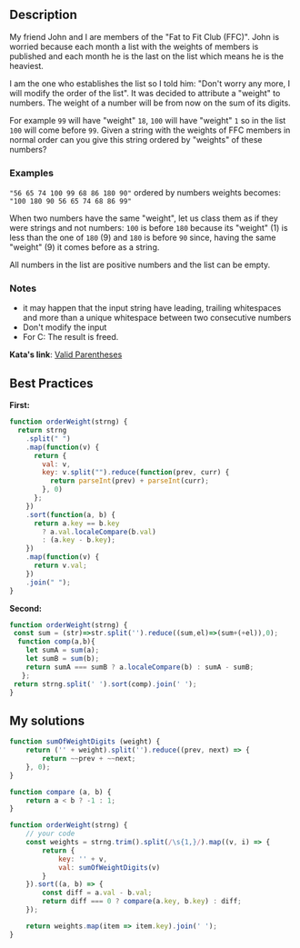 
## Description

My friend John and I are members of the "Fat to Fit Club (FFC)". John is worried because each month a list with the weights of members is published and each month he is the last on the list which means he is the heaviest.

I am the one who establishes the list so I told him: "Don't worry any more, I will modify the order of the list". It was decided to attribute a "weight" to numbers. The weight of a number will be from now on the sum of its digits.

For example `99` will have "weight" `18`, `100` will have "weight" `1` so in the list `100` will come before `99`. Given a string with the weights of FFC members in normal order can you give this string ordered by "weights" of these numbers?

### Examples
`"56 65 74 100 99 68 86 180 90"` ordered by numbers weights becomes: `"100 180 90 56 65 74 68 86 99"`

When two numbers have the same "weight", let us class them as if they were strings and not numbers: `100` is before `180` because its "weight" (1) is less than the one of `180` (9) and `180` is before `90` since, having the same "weight" (9) it comes before as a string.

All numbers in the list are positive numbers and the list can be empty.

### Notes
* it may happen that the input string have leading, trailing whitespaces and more than a unique whitespace between two consecutive numbers
* Don't modify the input
* For C: The result is freed.

**Kata's link**: [Valid Parentheses](https://www.codewars.com/kata/weight-for-weight)

## Best Practices

**First:**
```js
function orderWeight(strng) {
  return strng
    .split(" ")
    .map(function(v) {  
      return {
        val: v,
        key: v.split("").reduce(function(prev, curr) {
          return parseInt(prev) + parseInt(curr);
        }, 0)
      };
    })
    .sort(function(a, b) {
      return a.key == b.key 
        ? a.val.localeCompare(b.val)
        : (a.key - b.key);
    })
    .map(function(v) {
      return v.val;
    })
    .join(" ");
}
```

**Second:**
```js
function orderWeight(strng) {
 const sum = (str)=>str.split('').reduce((sum,el)=>(sum+(+el)),0);
  function comp(a,b){
    let sumA = sum(a);
    let sumB = sum(b);
    return sumA === sumB ? a.localeCompare(b) : sumA - sumB;
   };
 return strng.split(' ').sort(comp).join(' ');
}
```

## My solutions
```js
function sumOfWeightDigits (weight) {
    return ('' + weight).split('').reduce((prev, next) => {
        return ~~prev + ~~next;
    }, 0);
}

function compare (a, b) {
    return a < b ? -1 : 1;
}

function orderWeight(strng) {
    // your code
    const weights = strng.trim().split(/\s{1,}/).map((v, i) => {
        return {
            key: '' + v,
            val: sumOfWeightDigits(v)
        }
    }).sort((a, b) => {
        const diff = a.val - b.val;
        return diff === 0 ? compare(a.key, b.key) : diff;
    });

    return weights.map(item => item.key).join(' ');
}
```
